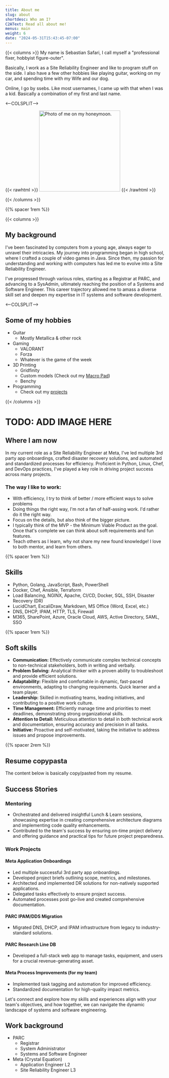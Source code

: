 ```yaml
---
title: About me
slug: about
shortdesc: Who am I?
C2AText: Read all about me!
menus: main
weight: 6
date: "2024-05-31T15:43:45-07:00"
---
```

{{< columns >}}
My name is Sebastian Safari, I call myself a "professional fixer, hobbyist figure-outer". 

Basically, I work as a Site Reliability Engineer and like to program stuff on the side. I also have a few other hobbies like playing guitar, working on my car, and spending time with my Wife and our dog.

Online, I go by <span class="text-quaternary">ssebs</span>. Like most usernames, I came up with that when I was a kid. Basically a combination of my first and last name.

<--COLSPLIT-->

{{< rawhtml >}}
<img class="rounded-md" width="256px" src="./img/me_vacay.jpg" alt="Photo of me on my honeymoon." />
{{< /rawhtml >}}

{{< /columns >}}
<!--more-->

{{% spacer 1rem %}}

{{< columns >}}
## My background

I've been fascinated by computers from a young age, always eager to unravel their intricacies. My journey into programming began in high school, where I crafted a couple of video games in Java. Since then, my passion for understanding and working with computers has led me to evolve into a Site Reliability Engineer.

I've progressed through various roles, starting as a Registrar at PARC, and advancing to a SysAdmin, ultimately reaching the position of a Systems and Software Engineer. This career trajectory allowed me to amass a diverse skill set and deepen my expertise in IT systems and software development.

<--COLSPLIT-->

## Some of my hobbies
- Guitar
  - Mostly Metallica & other rock
- Gaming
  - VALORANT
  - Forza
  - Whatever is the game of the week
- 3D Printing
  - Gridfinity
  - Custom models (Check out my [Macro Pad](/projects/go-mmp))
  - Benchy
- Programming
  - Check out my [projects](/projects)

{{< /columns >}}


# TODO: ADD IMAGE HERE

## Where I am now
In my current role as a Site Reliability Engineer at Meta, I've led multiple 3rd party app onboardings, crafted disaster recovery solutions, and automated and standardized processes for efficiency. Proficient in Python, Linux, Chef, and DevOps practices, I've played a key role in driving project success across many projects.


### The way I like to work:
- With efficiency, I try to think of better / more efficient ways to solve problems
- Doing things the right way, I'm not a fan of half-assing work. I'd rather do it the right way.
- Focus on the details, but also think of the bigger picture.
- I typically think of the MVP - the Minimum Viable Product as the goal. Once that's complete we can think about soft requirements and fun features.
- Teach others as I learn, why not share my new found knowledge! I love to both mentor, and learn from others.

{{% spacer 1rem %}}

## Skills
- Python, Golang, JavaScript, Bash, PowerShell
- Docker, Chef, Ansible, Terraform
- Load Balancing, NGINX, Apache, CI/CD, Docker, SQL, SSH, Disaster Recovery (DR)
- LucidChart, ExcaliDraw, Markdown, MS Office (Word, Excel, etc.)
- DNS, DHCP, IPAM, HTTP, TLS, Firewall
- M365, SharePoint, Azure, Oracle Cloud, AWS, Active Directory, SAML, SSO  

{{% spacer 1rem %}}

## Soft skills
- **Communication:** Effectively communicate complex technical concepts to non-technical stakeholders, both in writing and verbally.  
- **Problem Solving:** Analytical thinker with a proven ability to troubleshoot and provide efficient solutions.  
- **Adaptability:** Flexible and comfortable in dynamic, fast-paced environments, adapting to changing requirements. Quick learner and a team player.  
- **Leadership:** Skilled in motivating teams, leading initiatives, and contributing to a positive work culture.  
- **Time Management:** Efficiently manage time and priorities to meet deadlines, demonstrating strong organizational skills.  
- **Attention to Detail:** Meticulous attention to detail in both technical work and documentation, ensuring accuracy and precision in all tasks.  
- **Initiative:** Proactive and self-motivated, taking the initiative to address issues and propose improvements.



{{% spacer 2rem %}}

## Resume copypasta
The content below is basically copy/pasted from my resume.

## Success Stories

### Mentoring
- Orchestrated and delivered insightful Lunch & Learn sessions, showcasing expertise in creating comprehensive architecture diagrams and implementing code quality enhancements.
- Contributed to the team's success by ensuring on-time project delivery and offering guidance and practical tips for future project preparedness.

### Work Projects
#### Meta Application Onboardings
- Led multiple successful 3rd party app onboardings.
- Developed project briefs outlining scope, metrics, and milestones.
- Architected and implemented DR solutions for non-natively supported applications.
- Delegated tasks effectively to ensure project success.
- Automated processes post go-live and created comprehensive documentation.

#### PARC IPAM/DDS Migration
- Migrated DNS, DHCP, and IPAM infrastructure from legacy to industry-standard solutions.

#### PARC Research Line DB
- Developed a full-stack web app to manage tasks, equipment, and users for a crucial revenue-generating asset.

#### Meta Process Improvements (for my team)
- Implemented task tagging and automation for improved efficiency.
- Standardized documentation for high-quality impact metrics.



Let's connect and explore how my skills and experiences align with your team's objectives, and how together, we can navigate the dynamic landscape of systems and software engineering.


## Work background
- PARC
  - Registrar
  - System Administrator
  - Systems and Software Engineer
- Meta (Crystal Equation)
  - Application Engineer L2
  - Site Reliability Engineer L3